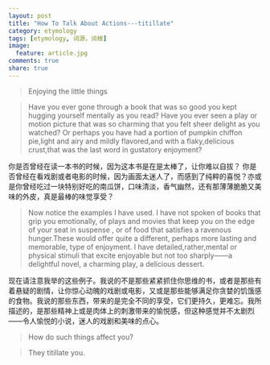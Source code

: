 ```yaml
---
layout: post
title: "How To Talk About Actions---titillate"
category: etymology
tags: [etymology, 词源，词根]
image:
  feature: article.jpg
comments: true
share: true
---
```

>Enjoying the little things 

>Have you ever gone through a book that was so good you kept hugging yourself mentally as you read? Have you ever seen a play or motion picture that was so charming that you felt sheer delight as you watched? Or perhaps you have had a portion of pumpkin chiffon pie,light and airy and mildly flavored,and with a flaky,delicious crust,that was the last word in gustatory enjoyment?

你是否曾经在读一本书的时候，因为这本书是在是太棒了，让你难以自拔？ 你是否曾经在看戏剧或者电影的时候，因为画面太迷人了，而感到了纯粹的喜悦？亦或是你曾经吃过一块特别好吃的南瓜饼，口味清淡，香气幽然，还有那薄薄脆脆又美味的外皮，真是最棒的味觉享受？


>Now notice the examples I have used. I have not spoken of books that grip you emotionally, of plays and movies that keep you on the edge of your seat in suspense , or of food that satisfies a ravenous hunger.These would offer quite a different, perhaps more lasting and memorable, type of enjoyment. I have detailed,rather,mental or physical stimuli that excite enjoyable but not too sharply——a delightful novel, a charming play, a delicious dessert.

现在请注意我举的这些例子。我说的不是那些紧紧抓住你思维的书，或者是那些有着悬疑的剧情，让你惊心动魄的戏剧或电影，又或是那些能够满足你贪婪的饥饿感的食物。我说的那些东西，带来的是完全不同的享受，它们更持久，更难忘。我所描述的，是那些精神上或是肉体上的刺激带来的愉悦感，但这种感觉并不太剧烈——令人愉悦的小说，迷人的戏剧和美味的点心。

>How do such things affect you?          

> They titillate you.
